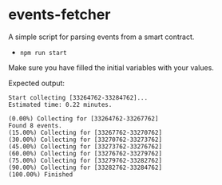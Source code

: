 # events-fetcher
A simple script for parsing events from a smart contract.  
* `npm run start`

Make sure you have filled the initial variables with your values.

Expected output:
```
Start collecting [33264762-33284762]...
Estimated time: 0.22 minutes.

(0.00%) Collecting for [33264762-33267762]
Found 8 events.
(15.00%) Collecting for [33267762-33270762]
(30.00%) Collecting for [33270762-33273762]
(45.00%) Collecting for [33273762-33276762]
(60.00%) Collecting for [33276762-33279762]
(75.00%) Collecting for [33279762-33282762]
(90.00%) Collecting for [33282762-33284762]
(100.00%) Finished
```